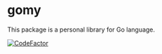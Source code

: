 # gomy
 This package is a personal library for Go language.

[![CodeFactor](https://www.codefactor.io/repository/github/devlights/gomy/badge/master)](https://www.codefactor.io/repository/github/devlights/gomy/overview/master)

